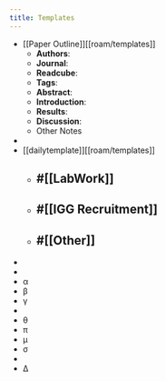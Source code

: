 ```yaml
---
title: Templates
---
```


- [[Paper Outline]][[roam/templates]]
	- **Authors**:
	- **Journal**:
	- **Readcube**:
	- **Tags**:
	- **Abstract**:
	- **Introduction**:
	- **Results**:
	- **Discussion**:
	- Other Notes
-
- [[dailytemplate]][[roam/templates]]
	- #[[LabWork]]
		-
	- #[[IGG Recruitment]]
		-
	- #[[Other]]
		-
-
-
- α
- β
- γ
-
- θ
- π
- μ
- σ
-
- Δ